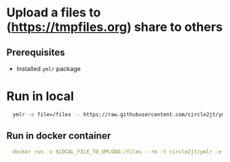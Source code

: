 # Upload a files to (https://tmpfiles.org) share to others

## Prerequisites

- Installed `ymlr` package

# Run in local
```sh
  ymlr -e file=/files -- https://raw.githubusercontent.com/circle2jt/ymlr/main/shares/upload-files/upload-files example
```

## Run in docker container
```yaml
  docker run -v $LOCAL_FILE_TO_UPLOAD:/files --rm -t circle2jt/ymlr -e file=/files -- https://raw.githubusercontent.com/circle2jt/ymlr/main/shares/upload-files/upload-files example
```
